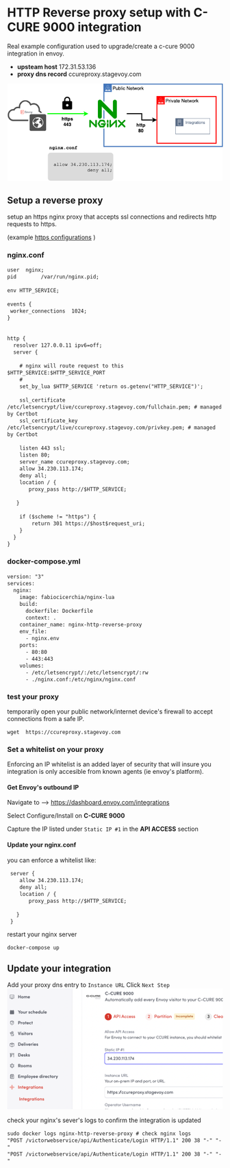 # HTTP Reverse proxy setup with C-CURE 9000 integration

Real example configuration  used to upgrade/create a c-cure 9000 integration in
envoy. 


- **upsteam host**  172.31.53.136
- **proxy dns record** ccureproxy.stagevoy.com


![https](../misc/https_whitelist.png)

## Setup a reverse proxy 

setup an https nginx proxy that accepts ssl connections and redirects http requests to https.

(example [https configurations](../https) )

### nginx.conf
```
user  nginx;
pid        /var/run/nginx.pid;

env HTTP_SERVICE;

events {
 worker_connections  1024;
}


http {
  resolver 127.0.0.11 ipv6=off;
  server {

    # nginx will route request to this $HTTP_SERVICE:$HTTP_SERVICE_PORT
    #
    set_by_lua $HTTP_SERVICE 'return os.getenv("HTTP_SERVICE")';

    ssl_certificate /etc/letsencrypt/live/ccureproxy.stagevoy.com/fullchain.pem; # managed by Certbot
    ssl_certificate_key /etc/letsencrypt/live/ccureproxy.stagevoy.com/privkey.pem; # managed by Certbot

    listen 443 ssl;
    listen 80;
    server_name ccureproxy.stagevoy.com;
    allow 34.230.113.174;
    deny all;
    location / {
       proxy_pass http://$HTTP_SERVICE;

   }

    if ($scheme != "https") {
        return 301 https://$host$request_uri;
    }
  }
}
```

### docker-compose.yml
```
version: "3"
services:
  nginx:
    image: fabiocicerchia/nginx-lua
    build:
      dockerfile: Dockerfile
      context: .
    container_name: nginx-http-reverse-proxy
    env_file:
      - nginx.env
    ports:
      - 80:80
      - 443:443
    volumes:
      - /etc/letsencrypt/:/etc/letsencrypt/:rw
      - ./nginx.conf:/etc/nginx/nginx.conf
```

### test your proxy

temporarily open your public network/internet device's firewall to accept connections from a safe IP.

```
wget  https://ccureproxy.stagevoy.com
```

### Set a whitelist on your proxy

Enforcing an IP whitelist is an added layer of security that will insure you integration is only accesible from known
agents (ie envoy's platform).

#### Get Envoy's outbound IP

Navigate to --> https://dashboard.envoy.com/integrations

Select Configure/Install on **C-CURE 9000**

Capture the IP listed under `Static IP #1` in the **API ACCESS** section



#### Update your nginx.conf 

you can enforce a whitelist like:
```
 server {
    allow 34.230.113.174;
    deny all;
    location / {
       proxy_pass http://$HTTP_SERVICE;

   }
 }
```


restart your nginx server
```
docker-compose up
```

## Update your integration

Add your proxy dns entry to `Instance URL` 
Click `Next Step` 
![ccure](../misc/ccure-settings.png)

check your nginx's sever's logs to confirm the integration is updated
```
sudo docker logs nginx-http-reverse-proxy # check nginx logs
"POST /victorwebservice/api/Authenticate/Login HTTP/1.1" 200 38 "-" "-"
"POST /victorwebservice/api/Authenticate/Login HTTP/1.1" 200 38 "-" "-"
```
